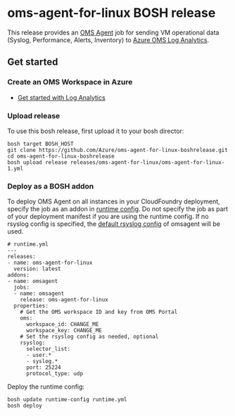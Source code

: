 # oms-agent-for-linux BOSH release

This release provides an [OMS Agent](https://github.com/Microsoft/OMS-Agent-for-Linux) job for sending VM operational data (Syslog, Performance, Alerts, Inventory) to [Azure OMS Log Analytics](https://docs.microsoft.com/en-us/azure/log-analytics/log-analytics-overview).

## Get started

### Create an OMS Workspace in Azure

* [Get started with Log Analytics](https://docs.microsoft.com/en-us/azure/log-analytics/log-analytics-get-started)

### Upload release

To use this bosh release, first upload it to your bosh director:
```
bosh target BOSH_HOST
git clone https://github.com/Azure/oms-agent-for-linux-boshrelease.git
cd oms-agent-for-linux-boshrelease
bosh upload release releases/oms-agent-for-linux/oms-agent-for-linux-1.yml
```

### Deploy as a BOSH addon

To deploy OMS Agent on all instances in your CloudFoundry deployment, specify the job as an addon in [runtime config](https://bosh.io/docs/runtime-config.html). Do not specify the job as part of your deployment manifest if you are using the runtime config.
If no rsyslog config is specified, the [default rsyslog config](https://github.com/Microsoft/OMS-Agent-for-Linux/blob/OMSAgent-201610-v1.2.0-148/installer/conf/rsyslog.conf) of omsagent will be used.
```
# runtime.yml
---
releases:
- name: oms-agent-for-linux
  version: latest
addons:
- name: omsagent
  jobs:
  - name: omsagent
    release: oms-agent-for-linux
  properties:
    # Get the OMS workspace ID and key from OMS Portal
    oms:
      workspace_id: CHANGE_ME
      workspace_key: CHANGE_ME
    # Set the rsyslog config as needed, optional
    rsyslog:
      selector_list:
      - user.*      
      - syslog.*
      port: 25224
      protocol_type: udp
```

Deploy the runtime config:
```
bosh update runtime-config runtime.yml
bosh deploy
```
